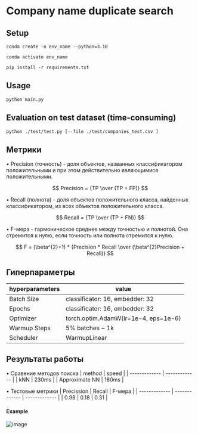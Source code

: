 # Company name duplicate search

## Setup
```Linux Kernel Module
conda create -n env_name --python=3.10

conda activate env_name

pip install -r requirements.txt
```
## Usage
```
python main.py
```
## Evaluation on test dataset (time-consuming)
```
python ./test/test.py [--file ./test/companies_test.csv ]
```
## Метрики

•	Precision (точность) - доля объектов, названных классификатором положительными и при этом действительно являющимися положительными.

$$ Precision = {TP \over (TP + FP)} $$

•	Recall (полнота) - доля объектов положительного класса, найденных классификатором, из всех объектов положительного класса.

$$ Recall = {TP \over (TP + FN)} $$

•	F-мера - гармоническое среднее между точностью и полнотой. Она стремится к нулю, если точность или полнота стремится к нулю.

$$ F = (\beta^{2}+1) * {Precision * Recall \over (\beta^{2}Precision + Recall)} $$

## Гиперпараметры

| hyperparameters | value |
| ------------------- | ------------------- |
| Batch Size | classificator: 16, embedder: 32 |
| Epochs | classificator: 16, embedder: 32 |
| Optimizer | torch.optim.AdamW(lr=1e-4, eps=1e-6) |
| Warmup Steps | 5% batches ~ 1k |
| Scheduler | WarmupLinear |

## Результаты работы

•	Сравение методов поиска
| method  | speed |
| ------------- | ------------- |
| kNN | 230ms  |
| Approximate NN | 180ms  |

•	Тестовые метрики
| Precission  | Recall | F-мера |
| ------------- | ------------- | ------------- |
| 0.98 | 0.18 | 0.31 |

#### Example
![image](https://user-images.githubusercontent.com/31849841/198023783-3569d01a-8dc6-47b6-88d8-77a25ad214ac.png)
